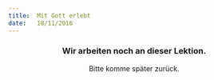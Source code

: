 ```yaml
---
title:  Mit Gott erlebt
date:   18/11/2016
---
```


### <center>Wir arbeiten noch an dieser Lektion.</center>
<center>Bitte komme später zurück.</center>